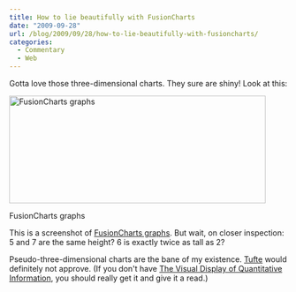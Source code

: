 ```yaml
---
title: How to lie beautifully with FusionCharts
date: "2009-09-28"
url: /blog/2009/09/28/how-to-lie-beautifully-with-fusioncharts/
categories:
  - Commentary
  - Web
---
```

Gotta love those three-dimensional charts. They sure are shiny! Look at this:

<div id="attachment_1311" class="wp-caption aligncenter" style="width: 474px">
  <img src="http://www.xaprb.com/media/2009/09/graphs.png" alt="FusionCharts graphs" title="FusionCharts graphs" width="464" height="195" class="size-full wp-image-1311" /><p class="wp-caption-text">
    FusionCharts graphs
  </p>
</div>

This is a screenshot of [FusionCharts graphs][1]. But wait, on closer inspection: 5 and 7 are the same height? 6 is exactly twice as tall as 2?

Pseudo-three-dimensional charts are the bane of my existence. [Tufte][2] would definitely not approve. (If you don't have [The Visual Display of Quantitative Information][2], you should really get it and give it a read.)

 [1]: http://www.fusioncharts.com/
 [2]: http://www.amazon.com/Visual-Display-Quantitative-Information-2nd/dp/0961392142?tag=xaprb-20
